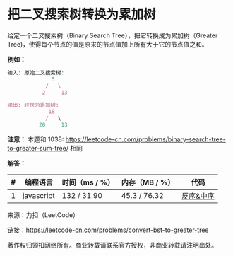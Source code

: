 # 把二叉搜索树转换为累加树

给定一个二叉搜索树（Binary Search Tree），把它转换成为累加树（Greater Tree)，使得每个节点的值是原来的节点值加上所有大于它的节点值之和。

**例如：**

``` javascript
输入: 原始二叉搜索树:
              5
            /   \
           2     13

输出: 转换为累加树:
             18
            /   \
          20     13
```

**注意：** 本题和 1038: https://leetcode-cn.com/problems/binary-search-tree-to-greater-sum-tree/ 相同

**解答：**

**#**|**编程语言**|**时间（ms / %）**|**内存（MB / %）**|**代码**
--|--|--|--|--
1|javascript|132 / 31.90|45.3 / 76.32|[反序&中序](./javascript/ac_v1.js)

来源：力扣（LeetCode）

链接：https://leetcode-cn.com/problems/convert-bst-to-greater-tree

著作权归领扣网络所有。商业转载请联系官方授权，非商业转载请注明出处。
